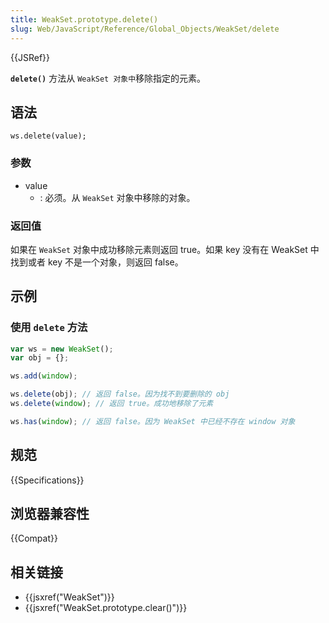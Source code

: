 ```yaml
---
title: WeakSet.prototype.delete()
slug: Web/JavaScript/Reference/Global_Objects/WeakSet/delete
---
```


{{JSRef}}

**`delete()`** 方法从 `WeakSet 对象中`移除指定的元素。

## 语法

```plain
ws.delete(value);
```

### 参数

- value
  - : 必须。从 `WeakSet` 对象中移除的对象。

### 返回值

如果在 `WeakSet` 对象中成功移除元素则返回 true。如果 key 没有在 WeakSet 中找到或者 key 不是一个对象，则返回 false。

## 示例

### 使用 `delete` 方法

```js
var ws = new WeakSet();
var obj = {};

ws.add(window);

ws.delete(obj); // 返回 false。因为找不到要删除的 obj
ws.delete(window); // 返回 true。成功地移除了元素

ws.has(window); // 返回 false。因为 WeakSet 中已经不存在 window 对象
```

## 规范

{{Specifications}}

## 浏览器兼容性

{{Compat}}

## 相关链接

- {{jsxref("WeakSet")}}
- {{jsxref("WeakSet.prototype.clear()")}}
